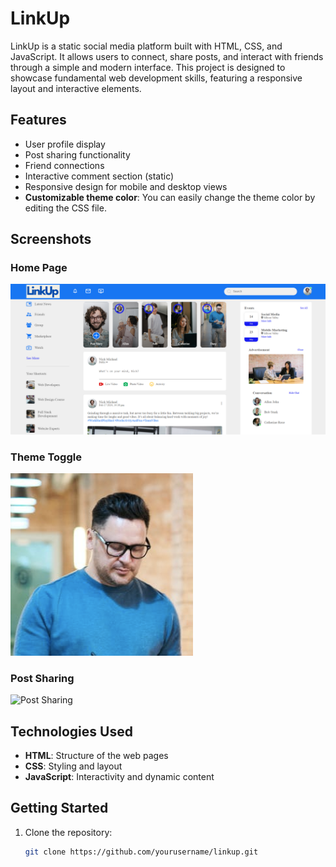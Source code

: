 # LinkUp

LinkUp is a static social media platform built with HTML, CSS, and JavaScript. It allows users to connect, share posts, and interact with friends through a simple and modern interface. This project is designed to showcase fundamental web development skills, featuring a responsive layout and interactive elements.

## Features
- User profile display
- Post sharing functionality
- Friend connections
- Interactive comment section (static)
- Responsive design for mobile and desktop views
- **Customizable theme color**: You can easily change the theme color by editing the CSS file.

## Screenshots

### Home Page
![Home Page](https://github.com/Aishu2301/LinkUp/blob/b2f248ce3837017972cce424e5c11e99f3ebe383/Images/Screenshot%202025-04-01%20082525.png)

### Theme Toggle 
![Profile Page](images/profile.png)

### Post Sharing
![Post Sharing](images/post-sharing.png)

## Technologies Used
- **HTML**: Structure of the web pages
- **CSS**: Styling and layout
- **JavaScript**: Interactivity and dynamic content

## Getting Started

1. Clone the repository:
   ```bash
   git clone https://github.com/yourusername/linkup.git
